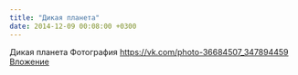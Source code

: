```yaml
---
title: "Дикая планета"
date: 2014-12-09 00:08:00 +0300
---
```


Дикая планета
Фотография
<a class="vk-attach" href="https://vk.com/photo-36684507_347894459">https://vk.com/photo-36684507_347894459</a>
<a class="vk-attach" href="https://vk.com/photo-36684507_347894459">Вложение</a>

